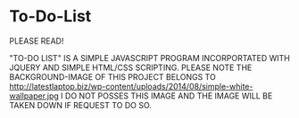 # To-Do-List

PLEASE READ!

"TO-DO LIST" IS A SIMPLE JAVASCRIPT PROGRAM INCORPORTATED WITH JQUERY AND SIMPLE HTML/CSS SCRIPTING.
PLEASE NOTE THE BACKGROUND-IMAGE OF THIS PROJECT BELONGS TO http://latestlaptop.biz/wp-content/uploads/2014/08/simple-white-wallpaper.jpg
I DO NOT POSSES THIS IMAGE AND THE IMAGE WILL BE TAKEN DOWN IF REQUEST TO DO SO.
